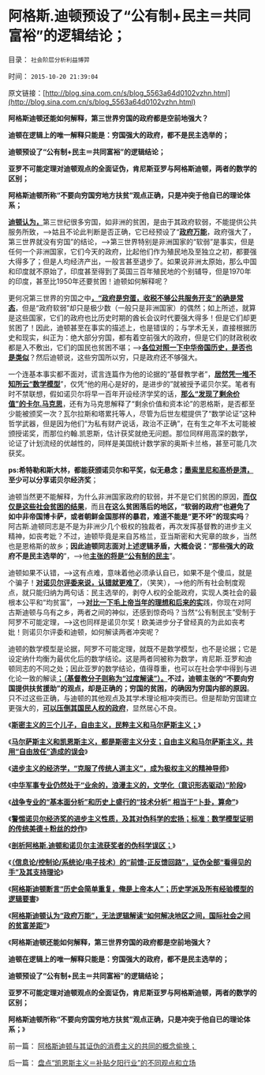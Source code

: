 # 阿格斯.迪顿预设了“公有制+民主＝共同富裕”的逻辑结论；

目录： `社会阶层分析利益博羿` 

时间： `2015-10-20 21:39:04` 

原文链接：[http://blog.sina.com.cn/s/blog_5563a64d0102vzhn.html](http://blog.sina.com.cn/s/blog_5563a64d0102vzhn.html)

**阿格斯迪顿还能如何解释，第三世界穷国的政府都是空前地强大？**

**迪顿在逻辑上的唯一解释只能是：穷国强大的政府，都不是民主选举的；**

**迪顿预设了“公有制+民主＝共同富裕”的逻辑结论；**

**亚罗不可能定理对迪顿观点的全面证伪，肯尼斯亚罗与阿格斯迪顿，两者的数学的区别；**

**阿格斯迪顿所称“不要向穷国穷地方扶贫”观点正确，只是冲突于他自已的理论体系；**

[**迪顿认为，**](../../../2015/10/19/阿格斯.迪顿隐含结论“全世界富国应自行征税，补贴中国”.md)第三世纪很多穷国，如非洲的贫困，是由于其政府软弱，不能提供公共服务所致，——>姑且不论此判断是否正确，它已经预设了“[**政府万能**](../../../2009/1/7/威权万能论，肆虐中国2000年的条件反射.md)，政府强大了，第三世界就没有穷国”的结论，——>第三世界特别是非洲国家的“软弱”是事实，但是任何一个非洲国家，它们今天的政府，比起他们作为殖民地及至独立之初，都要强大得多了；但是人均经济产出，一般言甚至退步了。如果说非洲太原始，那么中国和印度就不原始了，印度甚至得到了英国三百年殖民地的个别辅导，但是1970年的印度，甚至比1950年还要贫困！迪顿如何解释呢？

更何况第三世界的穷国之中[**，“政府是穷蛋，收税不够公共服务开支”的确是常态**](../../../2013/2/11/明朝（极高税负×极低税效＝政府破产≠≠低税收）；.md)，但是“政府软弱”却只是极少数（一般只是非洲国家）的偶然；如上所述，就算是这些国家，它们的政府也比历史时期的酋长会议时代要强大得多！但是它们却更贫困了！因此，迪顿甚至在事实的描述上，也是错误的；与学术无关，直接根据历史和现实，纠正为：绝大部分穷国，都有着空前强大的政府，但是它们的财政税收都是入不敷出，它们的国民也贫困不堪；——>[**各位对照一下中华帝国历史，是否也是类似**](../../../2015/8/6/中世纪专制英国和中华帝国的异同；.md)？然后迪顿说，这些穷国所以穷，只是政府还不够强大。

一个连基本事实都不面对，谎言连篇作为他的论据的“基督教学者”，[**居然凭一堆不知所云“数学模型**](../../../2015/10/16/阿格斯.迪顿和诺贝尔评委的伪科学误区；.md)”，仅凭“他的用心是好的，是进步的”就被授予诺贝尔奖。笔者有时不禁联想，假如诺贝尔将早一百年开设经济学奖的话，[**那么“发现了剩余价值”的卡尔.马克思**](../../../2013/5/25/卢梭和马克思，极权主义的启蒙大师，及基督教.md)，还有为马克思解释了“剩余价值和资本论”的恩格斯，是否都至少能被颁奖一次？瓦尔拉斯和塔累托等人，尽管为后世左棍提供了“数学论证”这种哲学武器，但是因为他们“为私有财产说话，政治不正确”，在有生之年不太可能被颁授诺奖，而那位约翰.凯恩斯，估计获奖就绝无问题。那位同样用高深的数学，论证了计划流经的优越性的，同样是美国统计数学家的奥斯卡兰格，甚至可能几次获奖。

**ps:希特勒和斯大林，都能获颁诺贝尔和平奖，似无悬念；[**墨索里尼和高桥是清，**](../../../2014/10/24/高桥是清和墨索里尼,第一批跳出金本位陷阱的政治家.md)至少可以分享诺贝尔经济奖**；

迪顿当然更不能解释，为什么非洲国家政府的软弱，并不是它们贫困的原因，[**而仅仅是这些社会贫困的结果**](http://darthvad.blog.sohu.com/250213556.html)，而且**在这么贫困落后的地区，“软弱的政府”也避免了如中非帝国博卡萨，或者朝鲜金国那样的暴君，难道不能是“更不坏”的现实吗**？阿古斯.迪顿同志是不是为非洲少几个极权的独裁者，再次发挥基督教的进步主义精神，如丧考妣？不过，迪顿毕竟是来自苏格兰，亚当斯密和大宪章的故乡，当然也是恩格斯的故乡；**因此迪顿同志面对上述逻辑矛盾，大概会说：“那些强大的政府不是民主选举的**”，——>他[**主张的将是“公有制的民主**](../../../2012/10/24/公有制民主中的反腐败，革命和改朝换代；.md)”。

迪顿如果不认错，——>这有点难，意味着他必须承认自已，如果不是个傻瓜，就是个骗子！[**对诺贝尔评委来说，认错就更难了**](../../../2015/10/14/警惕诺贝尔经济奖的进步主义性质，及其对伪科学的推广；.md)，（笑笑），——>他的所有社会制度观点，就只能归纳为两句话：民主选举的，剥夺人权的全能政府，实现人类社会的最根本公平和“均贫富”，——>[**对比一下毛上帝当年的理想和后来的实**](../../../2009/11/14/小奴意识缔造了中国传统文化.md)践，你现在对阿古斯迪顿与乌有之乡，两者之间的神似，还感到惊奇吗？当然“公有制民主”受制于阿罗不可能定理，——>这也同样是诺贝尔奖！欧美进步分子曾经真的为此如丧考妣！则诺贝尔评委和迪顿，如何解读两者冲突呢？

迪顿的数学模型是论据，阿罗不可能定理，就既不是数学模型，也不是论据；它是设定纳什均衡为最优化后的数学结论。这是两者同被称为数学，肯尼斯.亚罗和迪顿同志的不同之处；因此亚罗的数学结论，值得尊重，也可以在社会学中得到与进化论一致的解读[**；（基督教分子则称为“过度解读”）。**](http://darthvad.blog.163.com/blog/static/53399470201532502225320/)**不过，迪顿主张的“不要向穷国提供扶贫援助”的观点，却是正确的；穷国的贫困，的确因为穷国内部的原因**。只不过这些正确，与迪顿的其他观点及其学术理论相冲突而已。但是帮助穷国建立更强大的，[**可以压倒其国民人权的政府**](../../../2014/9/11/后进社会的民主派，总是走在反民主的，极权主义的光辉大道上.md)，显然居心不良。

《[**斯密主义的三个儿子，自由主义，民粹主义和马尔萨斯主义；**](../../../2012/7/16/亚当斯密的三个“儿子”自由主义，民粹主义和马尔萨斯主义.md)》

《[**马尔萨斯主义和凯恩斯主义，都是斯密主义分支；自由主义和马尔萨斯主义，共用“自由放任”造成的误会**](../../../2012/7/15/经济周期的根源是政治经济特权.md)》

《[**进步主义的经济学，“克服了传统人道主义”，成为极权主义的精神导师**](../../../2015/10/10/进步主义令主流经济学，成为专制和极权的工具.md)》

《[**中华军事专业仍然处于“业余的，浪漫主义的，文学化（意识形态驱动）”阶段**](../../../2015/10/12/基于实体模型方法论的军事科学和正规化；.md)》

《[**战争专业的“基本面分析”和历史上盛行的“技术分析” 相当于“卜卦，算命”**](../../../2015/10/13/战争专业的“基本面分析”和历史上盛行的“技术分析”；.md)》

《[**警惕诺贝尔经济奖的进步主义性质，及其对伪科学的宏扬；标准：数学模型证明的传统美德＋粉丝的炒作**](../../../2015/10/14/警惕诺贝尔经济奖的进步主义性质，及其对伪科学的推广；.md)》

《[**剖析阿格斯.迪顿和诺贝尔主流获奖者的伪科学误区；**](../../../2015/10/16/阿格斯.迪顿和诺贝尔评委的伪科学误区；.md)》

《[**（信息论/控制论/系统论/电子技术）的“前馈-正反馈回路”，证伪全部“看得见的手”及其支持理论**](../../../2015/10/17/整个主流经济学的合理性，建立于举证责任倒置的政治基础.md)》

《[**阿格斯迪顿断言“历史会简单重复，俺是上帝本人”；历史学派及所有经验模型的逻辑要害**](../../../2015/10/18/尽管加税吧，那是基督教的平等和共同富裕；.md)》

《[**阿格斯迪顿认为“政府万能”，无法逻辑解读“如何解决地区之间，国际社会之间的贫富差距”**](../../../2015/10/19/阿格斯.迪顿隐含结论“全世界富国应自行征税，补贴中国”.md)》

《**阿格斯迪顿还能如何解释，第三世界穷国的政府都是空前地强大？**

**迪顿在逻辑上的唯一解释只能是：穷国强大的政府，都不是民主选举的；**

**迪顿预设了“公有制+民主＝共同富裕”的逻辑结论；**

**亚罗不可能定理对迪顿观点的全面证伪，肯尼斯亚罗与阿格斯迪顿，两者的数学的区别；**

**阿格斯迪顿所称“不要向穷国穷地方扶贫”观点正确，只是冲突于他自已的理论体系；**》

前一篇： [阿格斯迪顿与其证伪的消费主义的共同的概念偷换；](../../../2015/10/25/阿格斯迪顿与其证伪的消费主义的共同的概念偷换；.md)

后一篇： [盘点“凯恩斯主义＝补贴夕阳行业”的不同观点和立场](../../../2015/10/18/盘点“凯恩斯主义＝补贴夕阳行业”的不同观点和立场.md)

